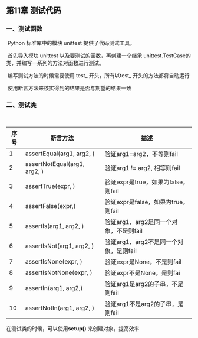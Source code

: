 ## 第11章 测试代码

### 一、测试函数

​	Python 标准库中的模块 unittest 提供了代码测试工具。

​	首先导入模块 unittest 以及要测试的函数，再创建一个继承 unittest.TestCase的类，并编写一系列的方法对函数进行测试。

​	编写测试方法的时候需要使用 test_ 开头，所有以test_ 开头的方法都将自动运行

​	使用断言方法来核实得到的结果是否与期望的结果一致

### 二、测试类

​	

| **序号** | **断言方法**                 | **描述**                               |
| -------- | ---------------------------- | -------------------------------------- |
| 1        | assertEqual(arg1, arg2, )    | 验证arg1=arg2，不等则fail              |
| 2        | assertNotEqual(arg1, arg2, ) | 验证arg1 != arg2, 相等则fail           |
| 3        | assertTrue(expr, )           | 验证expr是true，如果为false，则fail    |
| 4        | assertFalse(expr,)           | 验证expr是false，如果为true，则fail    |
| 5        | assertIs(arg1, arg2, )       | 验证arg1、arg2是同一个对象，不是则fail |
| 6        | assertIsNot(arg1, arg2, )    | 验证arg1、arg2不是同一个对象，是则fail |
| 7        | assertIsNone(expr, )         | 验证expr是None，不是则fail             |
| 8        | assertIsNotNone(expr, )      | 验证expr不是None，是则fai              |
| 9        | assertIn(arg1, arg2,)        | 验证arg1是arg2的子串，不是则fail       |
| 10       | assertNotIn(arg1, arg2, )    | 验证arg1不是arg2的子串，是则fail       |



在测试类的时候，可以使用**setup()** 来创建对象，提高效率